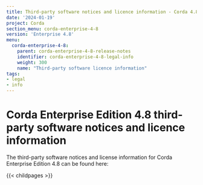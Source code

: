 ```yaml
---
title: Third-party software notices and licence information - Corda 4.8
date: '2024-01-19'
project: Corda
section_menu: corda-enterprise-4-8
version: 'Enterprise 4.8'
menu:
  corda-enterprise-4-8:
    parent: corda-enterprise-4-8-release-notes
    identifier: corda-enterprise-4-8-legal-info
    weight: 300
    name: "Third-party software licence information"
tags:
- legal
- info
---
```


# Corda Enterprise Edition 4.8 third-party software notices and licence information

The third-party software notices and license information for Corda Enterprise Edition 4.8 can be found here:

{{< childpages >}}